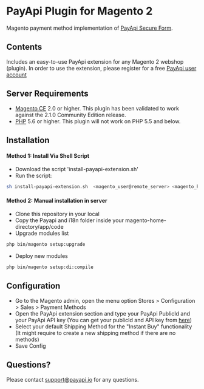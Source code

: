 # PayApi Plugin for Magento 2

Magento payment method implementation of [PayApi Secure Form](https://payapi.io/apidoc/#api-Payments-PostSecureForm).

## Contents

Includes an easy-to-use PayApi extension for any Magento 2 webshop (plugin).
In order to use the extension, please register for a free [PayApi user account](https://input.payapi.io)

## Server Requirements

* [Magento CE](http://devdocs.magento.com/magento-system-requirements.html) 2.0 or higher. This plugin has been validated to work against the 2.1.0 Community Edition release.
* [PHP](http://us2.php.net/downloads.php) 5.6 or higher. This plugin will not work on PHP 5.5 and below.

## Installation
#### Method 1: Install Via Shell Script
* Download the script 'install-payapi-extension.sh'
* Run the script:

```bash
sh install-payapi-extension.sh  <magento_user@remote_server> <magento_home_directory>
```

#### Method 2: Manual installation in server
* Clone this repository in your local
* Copy the Payapi and i18n folder inside your magento-home-directory/app/code
* Upgrade modules list
```bash
php bin/magento setup:upgrade
```
* Deploy new modules
```bash
php bin/magento setup:di:compile
```

## Configuration
* Go to the Magento admin, open the menu option Stores > Configuration > Sales > Payment Methods
* Open the PayApi extension section and type your PayApi PublicId and your PayApi API key (You can get your publicId and API key from [here](https://input.payapi.io/#!/backoffice/subscription))
* Select your default Shipping Method for the "Instant Buy" functionality (It might require to create a new shipping method if there are no methods)
* Save Config

## Questions?

Please contact support@payapi.io for any questions.
